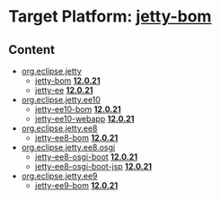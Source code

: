 # Target Platform: [jetty-bom](https://raw.githubusercontent.com/eclipse-orbit/orbit-simrel/main/maven-jetty/tp/other/MavenJettySupplement.target)

## Content
 - [org.eclipse.jetty](https://repo1.maven.org/maven2/org/eclipse/jetty/)
    - [jetty-bom](https://repo1.maven.org/maven2/org/eclipse/jetty/jetty-bom/) **[12.0.21](https://repo1.maven.org/maven2/org/eclipse/jetty/jetty-bom/12.0.21)**
    - [jetty-ee](https://repo1.maven.org/maven2/org/eclipse/jetty/jetty-ee/) **[12.0.21](https://repo1.maven.org/maven2/org/eclipse/jetty/jetty-ee/12.0.21)**
 - [org.eclipse.jetty.ee10](https://repo1.maven.org/maven2/org/eclipse/jetty/ee10/)
    - [jetty-ee10-bom](https://repo1.maven.org/maven2/org/eclipse/jetty/ee10/jetty-ee10-bom/) **[12.0.21](https://repo1.maven.org/maven2/org/eclipse/jetty/ee10/jetty-ee10-bom/12.0.21)**
    - [jetty-ee10-webapp](https://repo1.maven.org/maven2/org/eclipse/jetty/ee10/jetty-ee10-webapp/) **[12.0.21](https://repo1.maven.org/maven2/org/eclipse/jetty/ee10/jetty-ee10-webapp/12.0.21)**
 - [org.eclipse.jetty.ee8](https://repo1.maven.org/maven2/org/eclipse/jetty/ee8/)
    - [jetty-ee8-bom](https://repo1.maven.org/maven2/org/eclipse/jetty/ee8/jetty-ee8-bom/) **[12.0.21](https://repo1.maven.org/maven2/org/eclipse/jetty/ee8/jetty-ee8-bom/12.0.21)**
 - [org.eclipse.jetty.ee8.osgi](https://repo1.maven.org/maven2/org/eclipse/jetty/ee8/osgi/)
    - [jetty-ee8-osgi-boot](https://repo1.maven.org/maven2/org/eclipse/jetty/ee8/osgi/jetty-ee8-osgi-boot/) **[12.0.21](https://repo1.maven.org/maven2/org/eclipse/jetty/ee8/osgi/jetty-ee8-osgi-boot/12.0.21)**
    - [jetty-ee8-osgi-boot-jsp](https://repo1.maven.org/maven2/org/eclipse/jetty/ee8/osgi/jetty-ee8-osgi-boot-jsp/) **[12.0.21](https://repo1.maven.org/maven2/org/eclipse/jetty/ee8/osgi/jetty-ee8-osgi-boot-jsp/12.0.21)**
 - [org.eclipse.jetty.ee9](https://repo1.maven.org/maven2/org/eclipse/jetty/ee9/)
    - [jetty-ee9-bom](https://repo1.maven.org/maven2/org/eclipse/jetty/ee9/jetty-ee9-bom/) **[12.0.21](https://repo1.maven.org/maven2/org/eclipse/jetty/ee9/jetty-ee9-bom/12.0.21)**
